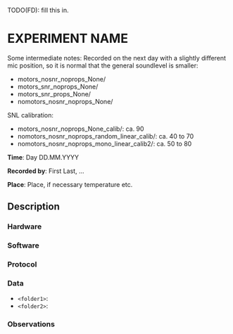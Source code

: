 <!-- create this document in each new experiments folder, calling it README.md -->

TODO(FD): fill this in. 

# EXPERIMENT NAME

Some intermediate notes: 
Recorded on the next day with a slightly different mic position, so it is normal that the general soundlevel is smaller:
- motors_nosnr_noprops_None/
- motors_snr_noprops_None/
- motors_snr_props_None/
- nomotors_nosnr_noprops_None/

SNL calibration: 
- motors_nosnr_noprops_None_calib/: ca. 90
- nomotors_nosnr_noprops_random_linear_calib/: ca. 40 to 70
- nomotors_nosnr_noprops_mono_linear_calib2/: ca. 50 to 80

__Time__: Day DD.MM.YYYY

__Recorded by__: First Last, ...

__Place__: Place, if necessary temperature etc. 

## Description

###  Hardware
<!--
Checklist: 
- Speaker type
- Microphone type
- Reference angle for DOA
- Distance speaker-mic etc. 
-->

### Software
<!--
Checklist: 
- Sampling rate
- Motor thrust value 
- Audio files used
- Scripts used
- Other parameters used
-->

### Protocol
<!--
Checklist: 
- Sound level calibration
- Order of scripts run
- Start/end times of recordings, synchronization
-->

### Data
<!--
Explain folder naming etc. 
-->

- `<folder1>`: 
- `<folder2>`: 

### Observations
<!--
Anything unusual that happened during the experiments, such as
- Background noise
- Connection problems, low data rates, etc. 
- Hardware (battery failures, broken parts, etc)
-->

